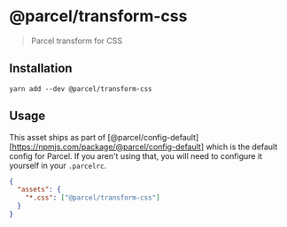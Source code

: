 # @parcel/transform-css

> Parcel transform for CSS

## Installation

```
yarn add --dev @parcel/transform-css
```

## Usage

This asset ships as part of [@parcel/config-default][https://npmjs.com/package/@parcel/config-default]
which is the default config for Parcel. If you aren't using that, you will need
to configure it yourself in your `.parcelrc`.

```json
{
  "assets": {
    "*.css": ["@parcel/transform-css"]
  }
}
```
